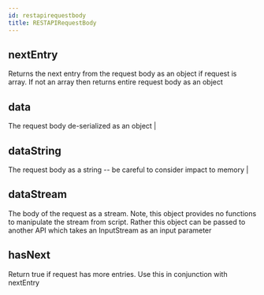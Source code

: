 ```yaml
---
id: restapirequestbody
title: RESTAPIRequestBody
---
```


##  nextEntry

Returns the next entry from the request body as an object if request is
array. If not an array then returns entire request body as an object

##  data

The request body de-serialized as an object \|

##  dataString

The request body as a string -- be careful to consider impact to memory
\|

##  dataStream

The body of the request as a stream. Note, this object provides no
functions to manipulate the stream from script. Rather this object can
be passed to another API which takes an InputStream as an input
parameter

##  hasNext

Return true if request has more entries. Use this in conjunction with
nextEntry